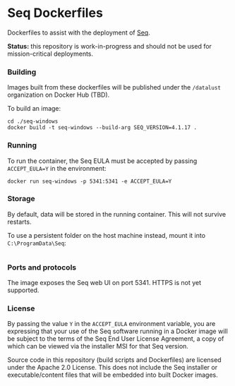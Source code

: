 # Seq Dockerfiles

Dockerfiles to assist with the deployment of [Seq](https://getseq.net).

**Status:** this repository is work-in-progress and should not be used for mission-critical deployments.

### Building

Images built from these dockerfiles will be published under the `/datalust` organization on Docker Hub (TBD).

To build an image:

```shell
cd ./seq-windows
docker build -t seq-windows --build-arg SEQ_VERSION=4.1.17 .
```

### Running

To run the container, the Seq EULA must be accepted by passing `ACCEPT_EULA=Y` in the environment:

```shell
docker run seq-windows -p 5341:5341 -e ACCEPT_EULA=Y
```

### Storage

By default, data will be stored in the running container. This will not survive restarts.

To use a persistent folder on the host machine instead, mount it into `C:\ProgramData\Seq`:

```shell
```

### Ports and protocols

The image exposes the Seq web UI on port 5341. HTTPS is not yet supported.

### License

By passing the value `Y` in the `ACCEPT_EULA` environment variable, you are expressing that your use of the
Seq software running in a Docker image will be subject to the terms of the Seq End User License Agreement,
a copy of which can be viewed via the installer MSI for that Seq version.

Source code in this repository (build scripts and Dockerfiles) are licensed under the Apache 2.0 License. This
does not include the Seq installer or executable/content files that will be embedded into built Docker images.
